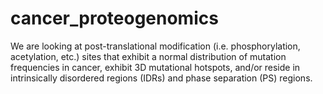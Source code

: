 # cancer_proteogenomics
We are looking at post-translational modification (i.e. phosphorylation, acetylation, etc.) sites that exhibit a normal distribution of mutation frequencies in cancer, exhibit 3D mutational hotspots, and/or reside in intrinsically disordered regions (IDRs) and phase separation (PS) regions.
